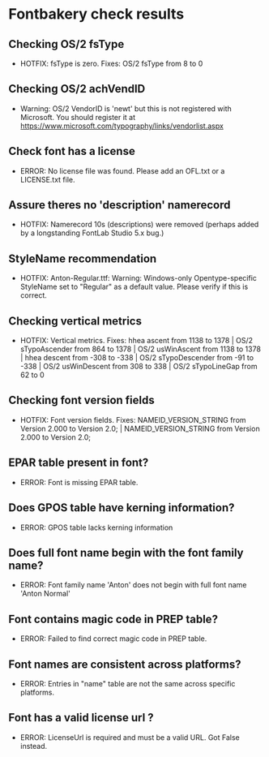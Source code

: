 # Fontbakery check results
## Checking OS/2 fsType
* HOTFIX: fsType is zero. Fixes: OS/2 fsType from 8 to 0

## Checking OS/2 achVendID
* Warning: OS/2 VendorID is 'newt' but this is not registered with Microsoft. You should register it at https://www.microsoft.com/typography/links/vendorlist.aspx

## Check font has a license
* ERROR: No license file was found. Please add an OFL.txt or a LICENSE.txt file.

## Assure theres no 'description' namerecord
* HOTFIX: Namerecord 10s (descriptions) were removed (perhaps added by a longstanding FontLab Studio 5.x bug.)

## StyleName recommendation
* HOTFIX: Anton-Regular.ttf: Warning: Windows-only Opentype-specific StyleName set to "Regular" as a default value. Please verify if this is correct.

## Checking vertical metrics
* HOTFIX: Vertical metrics. Fixes: hhea ascent from 1138 to 1378 | OS/2 sTypoAscender from 864 to 1378 | OS/2 usWinAscent from 1138 to 1378 | hhea descent from -308 to -338 | OS/2 sTypoDescender from -91 to -338 | OS/2 usWinDescent from 308 to 338 | OS/2 sTypoLineGap from 62 to 0

## Checking font version fields
* HOTFIX: Font version fields. Fixes: NAMEID_VERSION_STRING from Version 2.000 to Version 2.0; | NAMEID_VERSION_STRING from  V e r s i o n   2 . 0 0 0 to  V e r s i o n   2 . 0 ;

## EPAR table present in font?
* ERROR: Font is missing EPAR table.

## Does GPOS table have kerning information?
* ERROR: GPOS table lacks kerning information

## Does full font name begin with the font family name?
* ERROR: Font family name 'Anton' does not begin with full font name 'Anton Normal'

## Font contains magic code in PREP table?
* ERROR: Failed to find correct magic code in PREP table.

## Font names are consistent across platforms?
* ERROR: Entries in "name" table are not the same across specific platforms.

## Font has a valid license url ?
* ERROR: LicenseUrl is required and must be a valid URL. Got False instead.

